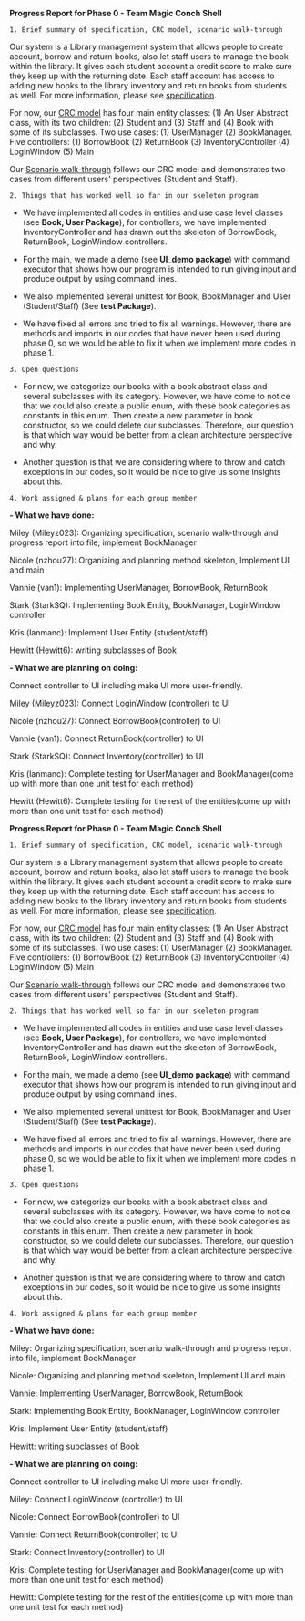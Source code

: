 **Progress Report for Phase 0 - Team Magic Conch Shell**


`1. Brief summary of specification, CRC model, scenario walk-through`

Our system is a Library management system that allows people to create account,
borrow and return books, also let staff users to manage the book within the library.
It gives each student account a credit score to make sure they keep up with the
returning date. Each staff account has access to adding new books to the library inventory and return books from students
as well. For more information, please see [specification](specification.md).

For now, our [CRC model](CRC%20model.pdf) has four main entity classes: (1) An User Abstract class, with its two children: (2) Student and (3) Staff
and (4) Book with some of its subclasses.
Two use cases: (1) UserManager (2) BookManager.
Five controllers: (1) BorrowBook (2) ReturnBook (3) InventoryController (4) LoginWindow (5) Main


Our [Scenario walk-through](walkthrough.md) follows our CRC model and demonstrates two cases from different users' perspectives 
(Student and Staff).


`2. Things that has worked well so far in our skeleton program`

- We have implemented all codes in entities and use case level classes (see **Book, User Package**), for controllers, we have
implemented InventoryController and has drawn out the skeleton of BorrowBook, ReturnBook,
LoginWindow controllers. 


- For the main, we made a demo (see **UI_demo package**) with command executor that shows
how our program is intended to run giving input and produce output by using command lines.


- We also implemented several unittest for Book, BookManager and User (Student/Staff) (See **test Package**).


- We have fixed all errors and tried to fix all warnings. However, there are methods and imports in our codes that have 
never been used during phase 0, so we would be able to fix it when we implement more codes in phase 1.

`3. Open questions`

   - For now, we categorize our books with a book abstract class and several subclasses
   with its category. However, we have come to notice that we could also create a public
   enum, with these book categories as constants in this enum. Then create a new parameter
   in book constructor, so we could delete our subclasses. Therefore, our question is that which way would be better 
   from a clean architecture perspective and why.


   - Another question is that we are considering where to throw and catch exceptions in our codes, so it would be nice to
give us some insights about this.



`4. Work assigned & plans for each group member`

**- What we have done:**

Miley (Mileyz023): Organizing specification, scenario walk-through and progress report into file, implement BookManager

Nicole (nzhou27): Organizing and planning method skeleton, Implement UI and main

Vannie (van1): Implementing UserManager, BorrowBook, ReturnBook

Stark (StarkSQ): Implementing Book Entity, BookManager, LoginWindow controller

Kris (lanmanc): Implement User Entity (student/staff)

Hewitt (Hewitt6): writing subclasses of Book


**- What we are planning on doing:**

Connect controller to UI including make UI more user-friendly.

Miley (Mileyz023): Connect LoginWindow (controller) to UI

Nicole (nzhou27): Connect BorrowBook(controller) to UI

Vannie (van1): Connect ReturnBook(controller) to UI

Stark (StarkSQ): Connect Inventory(controller) to UI

Kris (lanmanc): Complete testing for UserManager and BookManager(come up with more than one unit test for each method)

Hewitt (Hewitt6): Complete testing for the rest of the entities(come up with more than one unit test for each method)





**Progress Report for Phase 0 - Team Magic Conch Shell**


`1. Brief summary of specification, CRC model, scenario walk-through`

Our system is a Library management system that allows people to create account,
borrow and return books, also let staff users to manage the book within the library.
It gives each student account a credit score to make sure they keep up with the
returning date. Each staff account has access to adding new books to the library inventory and return books from students
as well. For more information, please see [specification](specification.md).

For now, our [CRC model](CRC%20model.pdf) has four main entity classes: (1) An User Abstract class, with its two children: (2) Student and (3) Staff
and (4) Book with some of its subclasses.
Two use cases: (1) UserManager (2) BookManager.
Five controllers: (1) BorrowBook (2) ReturnBook (3) InventoryController (4) LoginWindow (5) Main


Our [Scenario walk-through](walkthrough.md) follows our CRC model and demonstrates two cases from different users' perspectives 
(Student and Staff).


`2. Things that has worked well so far in our skeleton program`

- We have implemented all codes in entities and use case level classes (see **Book, User Package**), for controllers, we have
implemented InventoryController and has drawn out the skeleton of BorrowBook, ReturnBook,
LoginWindow controllers. 


- For the main, we made a demo (see **UI_demo package**) with command executor that shows
how our program is intended to run giving input and produce output by using command lines.


- We also implemented several unittest for Book, BookManager and User (Student/Staff) (See **test Package**).


- We have fixed all errors and tried to fix all warnings. However, there are methods and imports in our codes that have 
never been used during phase 0, so we would be able to fix it when we implement more codes in phase 1.

`3. Open questions`

   - For now, we categorize our books with a book abstract class and several subclasses
   with its category. However, we have come to notice that we could also create a public
   enum, with these book categories as constants in this enum. Then create a new parameter
   in book constructor, so we could delete our subclasses. Therefore, our question is that which way would be better 
   from a clean architecture perspective and why.


   - Another question is that we are considering where to throw and catch exceptions in our codes, so it would be nice to
give us some insights about this.



`4. Work assigned & plans for each group member`

**- What we have done:**

Miley: Organizing specification, scenario walk-through and progress report into file, implement BookManager

Nicole: Organizing and planning method skeleton, Implement UI and main

Vannie: Implementing UserManager, BorrowBook, ReturnBook

Stark: Implementing Book Entity, BookManager, LoginWindow controller

Kris: Implement User Entity (student/staff)

Hewitt: writing subclasses of Book


**- What we are planning on doing:**

Connect controller to UI including make UI more user-friendly.

Miley: Connect LoginWindow (controller) to UI

Nicole: Connect BorrowBook(controller) to UI

Vannie: Connect ReturnBook(controller) to UI

Stark: Connect Inventory(controller) to UI

Kris: Complete testing for UserManager and BookManager(come up with more than one unit test for each method)

Hewitt: Complete testing for the rest of the entities(come up with more than one unit test for each method)





